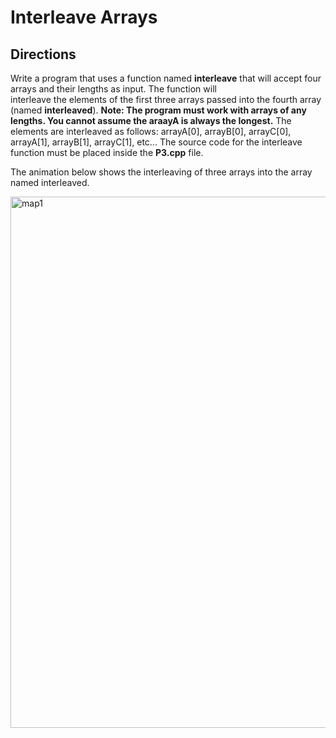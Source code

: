 # Interleave Arrays

## Directions
Write a program that uses a function named <b>interleave</b> that will accept four arrays and their lengths as input. The function will  
interleave the elements of the first three arrays passed into the fourth array (named <b>interleaved</b>). <b>Note: The program must work with arrays of any lengths. You cannot assume the araayA is always the longest.</b>
The elements are interleaved as follows: arrayA[0], arrayB[0], arrayC[0], arrayA[1], arrayB[1], arrayC[1], etc... 
The source code for the interleave function must be placed inside the <b>P3.cpp</b> file.

The animation below shows the interleaving of three arrays into the array named interleaved.   

<img src="Interleaved.gif" alt="map1" width="850">
